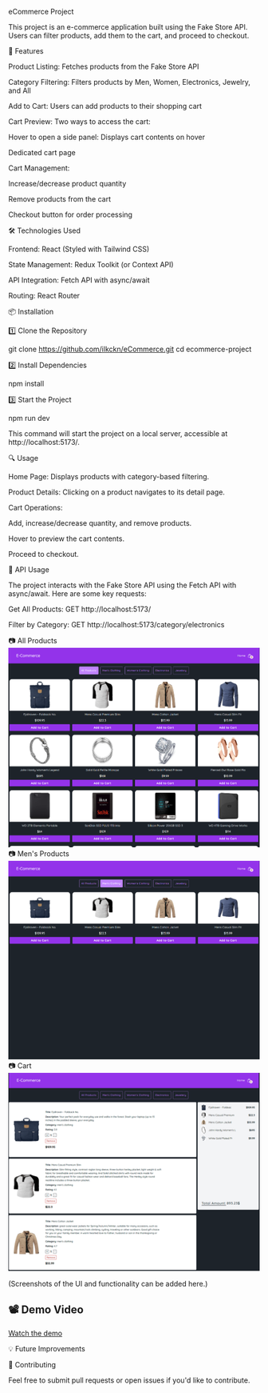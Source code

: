 eCommerce Project

This project is an e-commerce application built using the Fake Store API. Users can filter products, add them to the cart, and proceed to checkout.

🚀 Features

Product Listing: Fetches products from the Fake Store API

Category Filtering: Filters products by Men, Women, Electronics, Jewelry, and All

Add to Cart: Users can add products to their shopping cart

Cart Preview: Two ways to access the cart:

Hover to open a side panel: Displays cart contents on hover

Dedicated cart page

Cart Management:

Increase/decrease product quantity

Remove products from the cart

Checkout button for order processing

🛠️ Technologies Used

Frontend: React (Styled with Tailwind CSS)

State Management: Redux Toolkit (or Context API)

API Integration: Fetch API with async/await

Routing: React Router

📦 Installation

1️⃣ Clone the Repository

git clone https://github.com/ilkckn/eCommerce.git
cd ecommerce-project

2️⃣ Install Dependencies

npm install

3️⃣ Start the Project

npm run dev

This command will start the project on a local server, accessible at http://localhost:5173/.

🔍 Usage

Home Page: Displays products with category-based filtering.

Product Details: Clicking on a product navigates to its detail page.

Cart Operations:

Add, increase/decrease quantity, and remove products.

Hover to preview the cart contents.

Proceed to checkout.

📌 API Usage

The project interacts with the Fake Store API using the Fetch API with async/await. Here are some key requests:

Get All Products: GET http://localhost:5173/

Filter by Category: GET http://localhost:5173/category/electronics


📷 All Products ![alt text](image.png)
📷 Men's Products ![alt text](image-1.png)
📷 Cart ![alt text](image-6.png)

(Screenshots of the UI and functionality can be added here.)
## 📽️ Demo Video

[Watch the demo](../React-Router-Ecommerce/src/assets/video/Demo.mp4)


💡 Future Improvements



🤝 Contributing

Feel free to submit pull requests or open issues if you'd like to contribute.